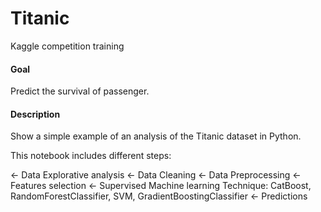 # Titanic

Kaggle competition training

#### Goal
Predict the survival of passenger.

#### Description
Show a simple example of an analysis of the Titanic dataset in Python.

This notebook includes different steps:

<- Data Explorative analysis
<- Data Cleaning
<- Data Preprocessing
<- Features selection
<- Supervised Machine learning Technique: CatBoost, RandomForestClassifier, SVM, GradientBoostingClassifier
<- Predictions
